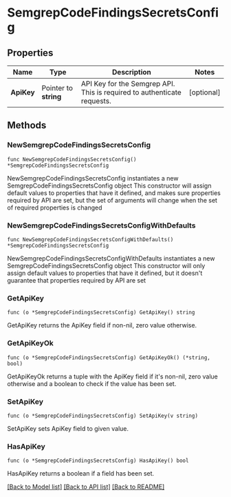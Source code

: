 # SemgrepCodeFindingsSecretsConfig

## Properties

Name | Type | Description | Notes
------------ | ------------- | ------------- | -------------
**ApiKey** | Pointer to **string** | API Key for the Semgrep API. This is required to authenticate requests. | [optional] 

## Methods

### NewSemgrepCodeFindingsSecretsConfig

`func NewSemgrepCodeFindingsSecretsConfig() *SemgrepCodeFindingsSecretsConfig`

NewSemgrepCodeFindingsSecretsConfig instantiates a new SemgrepCodeFindingsSecretsConfig object
This constructor will assign default values to properties that have it defined,
and makes sure properties required by API are set, but the set of arguments
will change when the set of required properties is changed

### NewSemgrepCodeFindingsSecretsConfigWithDefaults

`func NewSemgrepCodeFindingsSecretsConfigWithDefaults() *SemgrepCodeFindingsSecretsConfig`

NewSemgrepCodeFindingsSecretsConfigWithDefaults instantiates a new SemgrepCodeFindingsSecretsConfig object
This constructor will only assign default values to properties that have it defined,
but it doesn't guarantee that properties required by API are set

### GetApiKey

`func (o *SemgrepCodeFindingsSecretsConfig) GetApiKey() string`

GetApiKey returns the ApiKey field if non-nil, zero value otherwise.

### GetApiKeyOk

`func (o *SemgrepCodeFindingsSecretsConfig) GetApiKeyOk() (*string, bool)`

GetApiKeyOk returns a tuple with the ApiKey field if it's non-nil, zero value otherwise
and a boolean to check if the value has been set.

### SetApiKey

`func (o *SemgrepCodeFindingsSecretsConfig) SetApiKey(v string)`

SetApiKey sets ApiKey field to given value.

### HasApiKey

`func (o *SemgrepCodeFindingsSecretsConfig) HasApiKey() bool`

HasApiKey returns a boolean if a field has been set.


[[Back to Model list]](../README.md#documentation-for-models) [[Back to API list]](../README.md#documentation-for-api-endpoints) [[Back to README]](../README.md)


